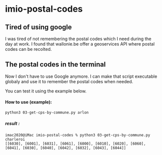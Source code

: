 # imio-postal-codes

## Tired of using google
I was tired of not remembering the postal codes which I need during
the day at work.
I found that wallonie.be offer a geoservices API where postal codes
can be recolted.

## The postal codes in the terminal
Now I don't have to use Google anymore.
I can make that script executable globaly and use it
to remember the postal codes when needed.

You can test it using the example below.

#### How to use (example):

`python3 03-get-cps-by-commune.py arlon`

##### result :
```
imac2020@iMac imio-postal-codes % python3 03-get-cps-by-commune.py charleroi                  
[[6030], [6001], [6031], [6061], [6000], [6010], [6020], [6060], [6041], [6030], [6040], [6042], [6032], [6043], [6044]]
```
